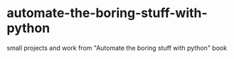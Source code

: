 # automate-the-boring-stuff-with-python

small projects and work from "Automate the boring stuff with python" book
